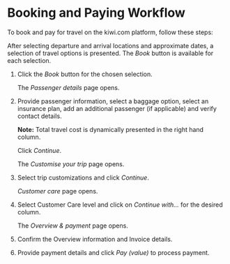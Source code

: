 # Booking and Paying Workflow

To book and pay for travel on the kiwi.com platform, follow these steps:

After selecting departure and arrival locations and approximate dates, a selection of travel options is presented. The *Book* button is available for each selection.

1. Click the *Book* button for the chosen selection.

   The *Passenger details* page opens. 

2. Provide passenger information, select a baggage option, select an insurance plan, add an additional passenger (if applicable) and verify contact details.

   **Note:** Total travel cost is dynamically presented in the right hand column.

   Click *Continue*.

   The *Customise your trip* page opens.

3. Select trip customizations and click *Continue*.

   *Customer care* page opens.

4. Select Customer Care level and click on *Continue with...* for the desired column.

   The *Overview & payment* page opens.

5. Confirm the Overview information and Invoice details.

6. Provide payment details and click *Pay (value)* to process payment.
   